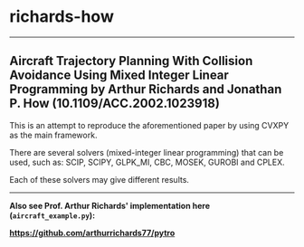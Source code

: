 # richards-how
---
Aircraft Trajectory Planning With Collision Avoidance Using Mixed Integer Linear Programming by Arthur Richards and Jonathan P. How (10.1109/ACC.2002.1023918)
---


This is an attempt to reproduce the aforementioned paper by using CVXPY as the main framework.

There are several solvers (mixed-integer linear programming) that can be used, such as: SCIP, SCIPY, GLPK_MI, CBC, MOSEK, GUROBI and CPLEX.

Each of these solvers may give different results.

---

**Also see Prof. Arthur Richards' implementation here (```aircraft_example.py```):**

**https://github.com/arthurrichards77/pytro**

